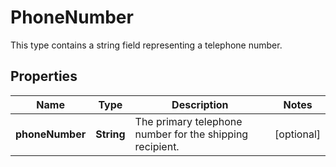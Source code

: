 

# PhoneNumber

This type contains a string field representing a telephone number.

## Properties

Name | Type | Description | Notes
------------ | ------------- | ------------- | -------------
**phoneNumber** | **String** | The primary telephone number for the shipping recipient. |  [optional]



